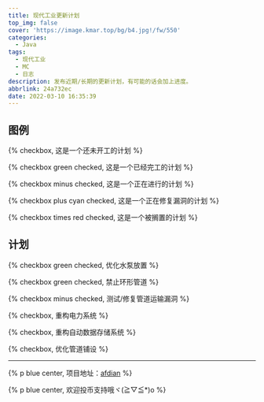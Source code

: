 ```yaml
---
title: 现代工业更新计划
top_img: false
cover: 'https://image.kmar.top/bg/b4.jpg!/fw/550'
categories:
  - Java
tags:
  - 现代工业
  - MC
  - 日志
description: 发布近期/长期的更新计划，有可能的话会加上进度。
abbrlink: 24a732ec
date: 2022-03-10 16:35:39
---
```


## 图例

{% checkbox, 这是一个还未开工的计划 %}

{% checkbox green checked, 这是一个已经完工的计划 %}

{% checkbox minus checked, 这是一个正在进行的计划 %}

{% checkbox plus cyan checked, 这是一个正在修复漏洞的计划 %}

{% checkbox times red checked, 这是一个被搁置的计划 %}

## 计划

{% checkbox green checked, 优化水泵放置 %}

{% checkbox green checked, 禁止环形管道 %}

{% checkbox minus checked, 测试/修复管道运输漏洞 %}

{% checkbox, 重构电力系统 %}

{% checkbox, 重构自动数据存储系统 %}

{% checkbox, 优化管道铺设 %}

---

{% p blue center, 项目地址：<a href = "https://afdian.net/@emptydreams" target="_blank">afdian</a> %}

{% p blue center, 欢迎投币支持哦ヾ(≧▽≦*)o %}